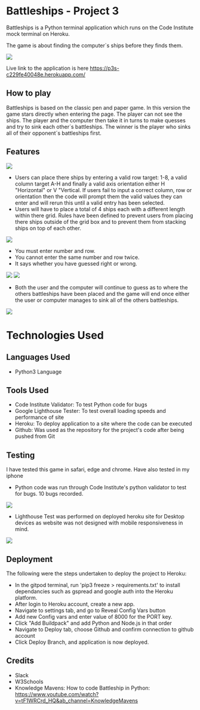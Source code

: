 # Battleships - Project 3

Battleships is a Python terminal application which runs on the Code Institute mock terminal on Heroku.

The game is about finding the computer`s ships before they finds them.

<img src="https://github.com/Sofski93/Project-3/blob/main/6.png">

Live link to the application is here https://p3s-c229fe40048e.herokuapp.com/

## How to play

Battleships is based on the classic pen and paper game.
In this version the game stars directly when entering the page.
The player can not see the ships.
The player and the computer then take it in turns to make quesses and try to sink each other´s battleships.
The winner is the player who sinks all of their opponent´s battleships first.

## Features 

<img src="https://github.com/Sofski93/Project-3/blob/main/1.png">

+ Users can place there ships by entering a valid row target: 1-8, a valid column target A-H and finally a valid axis orientation either H "Horizontal" or V "Vertical. If users fail to input a correct column, row or orientation then the code will prompt them the valid values they can enter and will rerun this until a valid entry has been selected.
+ Users will have to place a total of 4 ships each with a different length within there grid. Rules have been defined to prevent users from placing there ships outside of the grid box and to prevent them from stacking ships on top of each other.

<img src="https://github.com/Sofski93/Project-3/blob/main/2.png">


+ You must enter number and row.
+ You cannot enter the same number and row twice.
+ It says whether you have guessed right or wrong.
  
<img src="https://github.com/Sofski93/Project-3/blob/main/3.png">

<img src="https://github.com/Sofski93/Project-3/blob/main/4.png">

+ Both the user and the computer will continue to guess as to where the others battleships have been placed and the game will end once either the user or computer manages to sink all of the others battleships.

<img src="https://github.com/Sofski93/Project-3/blob/main/5.png">

# Technologies Used

## Languages Used

+ Python3 Language
  
## Tools Used
+ Code Institute Validator: To test Python code for bugs
+ Google Lighthouse Tester: To test overall loading speeds and performance of site
+ Heroku: To deploy application to a site where the code can be executed
+ Github: Was used as the repository for the project's code after being pushed from Git

## Testing

I have tested this game in safari, edge and chrome.
Have also tested in my iphone

+ Python code was run through Code Institute's python validator to test for bugs. 10 bugs recorded.
  
<img src="https://github.com/Sofski93/Project-3/blob/main/7.png">

+ Lighthouse Test was performed on deployed heroku site for Desktop devices as website was not designed with mobile responsiveness in mind.
  
<img src="https://github.com/Sofski93/Project-3/blob/main/8.png">

## Deployment

The following were the steps undertaken to deploy the project to Heroku:
+ In the gitpod terminal, run 'pip3 freeze > requirements.txt' to install dependancies such as gspread and google auth into the Heroku platform.
+ After login to Heroku account, create a new app.
+ Navigate to settings tab, and go to Reveal Config Vars button
+ Add new Config vars  and enter value of 8000 for the PORT key.
+ Click "Add Buildpack" and add Python and Node.js in that order
+ Navigate to Deploy tab, choose Github and confirm connection to github account
+ Click Deploy Branch, and application is now deployed.

## Credits

+ Slack
+ W3Schools
+ Knowledge Mavens: How to code Battleship in Python: https://www.youtube.com/watch?v=tF1WRCrd_HQ&ab_channel=KnowledgeMavens 
